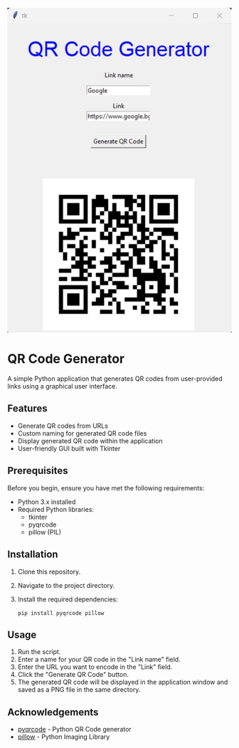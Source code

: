 ![Screenshot](https://github.com/dimipash/Python_projects/blob/main/qr_code_generator/screenshot.jpg)

# QR Code Generator

A simple Python application that generates QR codes from user-provided links using a graphical user interface.

## Features

- Generate QR codes from URLs
- Custom naming for generated QR code files
- Display generated QR code within the application
- User-friendly GUI built with Tkinter

## Prerequisites

Before you begin, ensure you have met the following requirements:

- Python 3.x installed
- Required Python libraries:
  - tkinter
  - pyqrcode
  - pillow (PIL)

## Installation

1. Clone this repository.

2. Navigate to the project directory.

3. Install the required dependencies:
   ```
   pip install pyqrcode pillow
   ```

## Usage

1. Run the script.
2. Enter a name for your QR code in the "Link name" field.
3. Enter the URL you want to encode in the "Link" field.
4. Click the "Generate QR Code" button.
5. The generated QR code will be displayed in the application window and saved as a PNG file in the same directory.

## Acknowledgements

- [pyqrcode](https://github.com/mnooner256/pyqrcode) - Python QR Code generator
- [pillow](https://python-pillow.org/) - Python Imaging Library
